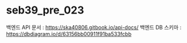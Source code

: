 # seb39_pre_023
백엔드 API 문서 : https://ska40806.gitbook.io/api-docs/
백엔드 DB 스키마 : https://dbdiagram.io/d/63156bb00911f91ba533fcbb
